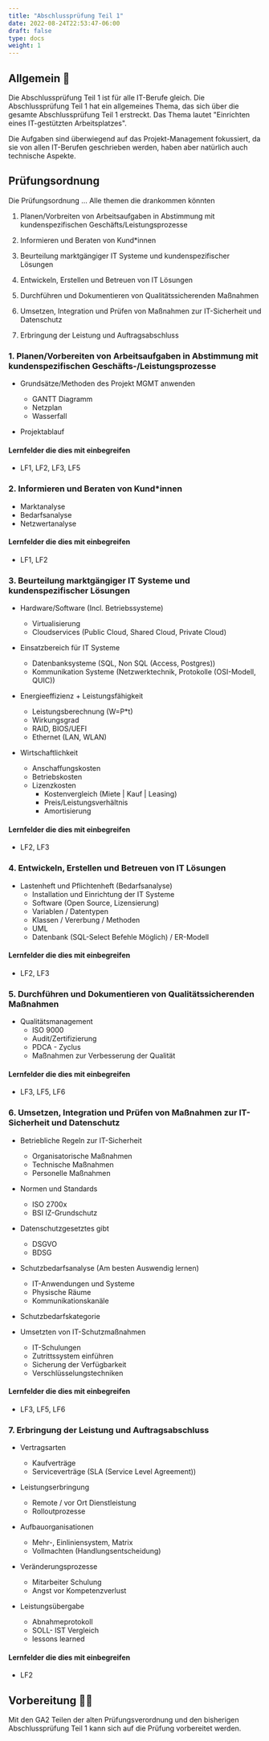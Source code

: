```yaml
---
title: "Abschlussprüfung Teil 1"
date: 2022-08-24T22:53:47-06:00
draft: false
type: docs
weight: 1
---
```


## Allgemein 💭



Die Abschlussprüfung Teil 1 ist für alle IT-Berufe gleich. Die Abschlussprüfung Teil 1 hat ein allgemeines Thema, das sich über die gesamte Abschlussprüfung Teil 1 erstreckt.
Das Thema lautet "Einrichten eines IT-gestützten Arbeitsplatzes".

Die Aufgaben sind überwiegend auf das Projekt-Management fokussiert, da sie von allen IT-Berufen geschrieben werden, haben aber natürlich auch technische Aspekte.

## Prüfungsordnung
 
 
Die Prüfungsordnung ... Alle themen die drankommen könnten

1. Planen/Vorbreiten von Arbeitsaufgaben in Abstimmung mit kundenspezifischen Geschäfts/Leistungsprozesse

2. Informieren und Beraten von Kund*innen

3. Beurteilung marktgängiger IT Systeme und kundenspezifischer Lösungen

4. Entwickeln, Erstellen und Betreuen von IT Lösungen

5. Durchführen und Dokumentieren von Qualitätssicherenden Maßnahmen

6. Umsetzen, Integration und Prüfen von Maßnahmen zur IT-Sicherheit und Datenschutz

7. Erbringung der Leistung und Auftragsabschluss

### 1. Planen/Vorbereiten von Arbeitsaufgaben in Abstimmung mit kundenspezifischen Geschäfts-/Leistungsprozesse
- Grundsätze/Methoden des Projekt MGMT anwenden
  - GANTT Diagramm
  - Netzplan
  - Wasserfall

- Projektablauf

#### Lernfelder die dies mit einbegreifen
- LF1, LF2, LF3, LF5

### 2. Informieren und Beraten von Kund*innen

- Marktanalyse
- Bedarfsanalyse
- Netzwertanalyse

#### Lernfelder die dies mit einbegreifen

- LF1, LF2

### 3. Beurteilung marktgängiger IT Systeme und kundenspezifischer Lösungen

- Hardware/Software (Incl. Betriebssysteme)
  - Virtualisierung
  - Cloudservices (Public Cloud, Shared Cloud, Private Cloud)

- Einsatzbereich für IT Systeme
  - Datenbanksysteme (SQL, Non SQL (Access, Postgres))
  - Kommunikation Systeme (Netzwerktechnik, Protokolle (OSI-Modell, QUIC))

- Energieeffizienz + Leistungsfähigkeit
  - Leistungsberechnung (W=P*t)
  - Wirkungsgrad
  - RAID, BIOS/UEFI
  - Ethernet (LAN, WLAN)

- Wirtschaftlichkeit
  - Anschaffungskosten
  - Betriebskosten
  - Lizenzkosten
    - Kostenvergleich (Miete | Kauf | Leasing)
    - Preis/Leistungsverhältnis
    - Amortisierung

#### Lernfelder die dies mit einbegreifen

- LF2, LF3

### 4. Entwickeln, Erstellen und Betreuen von IT Lösungen

- Lastenheft und Pflichtenheft (Bedarfsanalyse)
	- Installation und Einrichtung der IT Systeme
	- Software (Open Source, Lizensierung)
	- Variablen / Datentypen
	- Klassen / Vererbung / Methoden 
	- UML
    - Datenbank (SQL-Select Befehle Möglich) / ER-Modell

#### Lernfelder die dies mit einbegreifen

- LF2, LF3

### 5. Durchführen und Dokumentieren von Qualitätssicherenden Maßnahmen

- Qualitätsmanagement
  - ISO 9000
  - Audit/Zertifizierung
  - PDCA - Zyclus
  - Maßnahmen zur Verbesserung der Qualität 

#### Lernfelder die dies mit einbegreifen

- LF3, LF5, LF6 

### 6. Umsetzen, Integration und Prüfen von Maßnahmen zur IT-Sicherheit und Datenschutz

- Betriebliche Regeln zur IT-Sicherheit
	- Organisatorische Maßnahmen
	- Technische Maßnahmen
    - Personelle Maßnahmen

- Normen und Standards
    - ISO 2700x
    - BSI IZ-Grundschutz

- Datenschutzgesetztes gibt
  - DSGVO
  - BDSG

- Schutzbedarfsanalyse (Am besten Auswendig lernen)
  - IT-Anwendungen und Systeme
  - Physische Räume
  - Kommunikationskanäle

- Schutzbedarfskategorie

- Umsetzten von IT-Schutzmaßnahmen
  - IT-Schulungen
  - Zutrittssystem einführen
  - Sicherung der Verfügbarkeit
  - Verschlüsselungstechniken

#### Lernfelder die dies mit einbegreifen

- LF3, LF5, LF6

### 7. Erbringung der Leistung und Auftragsabschluss

- Vertragsarten
  - Kaufverträge
  - Serviceverträge (SLA (Service Level Agreement))

- Leistungserbringung
  - Remote / vor Ort Dienstleistung
  - Rolloutprozesse

- Aufbauorganisationen
  - Mehr-, Einliniensystem, Matrix
  - Vollmachten (Handlungsentscheidung)

- Veränderungsprozesse
  - Mitarbeiter Schulung
  - Angst vor Kompetenzverlust
- Leistungsübergabe
  - Abnahmeprotokoll 
  - SOLL- IST Vergleich 
  - lessons learned  
#### Lernfelder die dies mit einbegreifen

- LF2


## Vorbereitung 🧑‍🎓

Mit den GA2 Teilen der alten Prüfungsverordnung und den bisherigen Abschlussprüfung Teil 1 kann sich auf die Prüfung vorbereitet werden.
